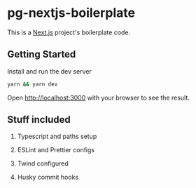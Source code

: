 # pg-nextjs-boilerplate

This is a [Next.js](https://nextjs.org/) project's boilerplate code.

## Getting Started

Install and run the dev server

```bash
yarn && yarn dev
```

Open [http://localhost:3000](http://localhost:3000) with your browser to see the result.

## Stuff included

1. Typescript and paths setup

2. ESLint and Prettier configs

3. Twind configured

4. Husky commit hooks
